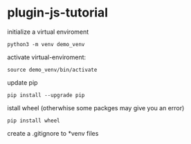 # plugin-js-tutorial

initialize a virtual enviroment

```
python3 -m venv demo_venv
```

activate virtual-enviroment:

```
source demo_venv/bin/activate
```

update pip

```
pip install --upgrade pip
```

istall wheel (otherwhise some packges may give you an error)

```
pip install wheel
```

create a .gitignore to *venv files
